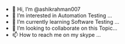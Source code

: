 - 👋 Hi, I’m @ashikrahman007
- 👀 I’m interested in Automation Testing ...
- 🌱 I’m currently learning Software Testing ...
- 💞️ I’m looking to collaborate on this Topic...
- 📫 How to reach me on my skype ...

<!---
ashikrahman007/ashikrahman007 is a ✨ special ✨ repository because its `README.md` (this file) appears on your GitHub profile.
You can click the Preview link to take a look at your changes.
--->
